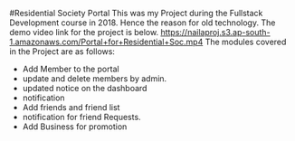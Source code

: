 #Residential Society Portal
This was my Project during the Fullstack Development course in 2018. Hence the reason for old technology.
The demo video link for the project is below.
https://nailaproj.s3.ap-south-1.amazonaws.com/Portal+for+Residential+Soc.mp4
The modules covered in the Project are as follows:
 * Add Member to the portal
 * update and delete members by admin.
 * updated notice on the dashboard
 * notification
 * Add friends and friend list
 * notification for friend Requests.
 * Add Business for promotion
